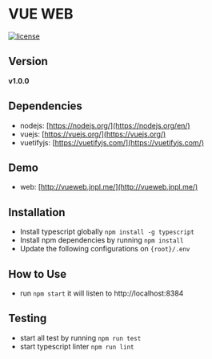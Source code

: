 # VUE WEB
[![license](https://img.shields.io/github/license/mashape/apistatus.svg)]()


## Version
**v1.0.0**


## Dependencies
* nodejs: [https://nodejs.org/](https://nodejs.org/en/)
* vuejs: [https://vuejs.org/](https://vuejs.org/)
* vuetifyjs: [https://vuetifyjs.com/](https://vuetifyjs.com/)


## Demo
* web: [http://vueweb.jnpl.me/](http://vueweb.jnpl.me/)


## Installation
* Install typescript globally `npm install -g typescript`
* Install npm dependencies by running `npm install`
* Update the following configurations on `{root}/.env`


## How to Use
* run `npm start` it will listen to http://localhost:8384


## Testing
* start all test by running `npm run test`
* start typescript linter `npm run lint`

